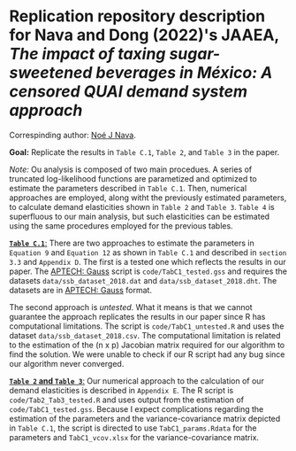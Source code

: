 # Replication repository description for Nava and Dong (2022)'s JAAEA, *The impact of taxing sugar-sweetened beverages in México: A censored QUAI demand system approach*

Correspinding author: [Noé J Nava](noe.nava@usda.gov).

**Goal:** Replicate the results in `Table C.1`, `Table 2`, and `Table 3` in the paper. 

*Note:* Ou analysis is composed of two main procedues. A series of truncated log-likelihood functions are parametized and optimized to estimate the parameters described in `Table C.1`. Then, numerical approaches are employed, along witht the previously estimated parameters, to calculate demand elasticities shown in `Table 2` and `Table 3`. `Table 4` is superfluous to our main analysis, but such elasticities can be estimated using the same procedures employed for the previous tables.

<u>**`Table C.1`**:</u> There are two approaches to estimate the parameters in `Equation 9` and `Equation 12` as shown in `Table C.1` and described in `section 3.3` and `Appendix D`. The first is a tested one which reflects the results in our paper. The [APTECH: Gauss](https://www.aptech.com/) script is `code/TabC1_tested.gss` and requires the datasets `data/ssb_dataset_2018.dat` and `data/ssb_dataset_2018.dht`. The datasets are in [APTECH: Gauss](https://www.aptech.com/) format.

The second approach is *untested*. What it means is that we cannot guarantee the approach replicates the results in our paper since R has computational limitations. The script is `code/TabC1_untested.R` and uses the dataset `data/ssb_dataset_2018.csv`. The computational limitation is related to the estimation of the (n x p) Jacobian matrix required for our algorithm to find the solution. We were unable to check if our R script had any bug since our algorithm never converged.

<u>**`Table 2` and `Table 3`**:</u> Our numerical approach to the calculation of our demand elasticities is described in `Appendix E`. The R script is `code/Tab2_Tab3_tested.R` and uses output from the estimation of `code/TabC1_tested.gss`. Because I expect complications regarding the estimation of the parameters and the variance-covariance matrix depicted in `Table C.1`, the script is directed to use `TabC1_params.Rdata` for the parameters and `TabC1_vcov.xlsx` for the variance-covariance matrix.
